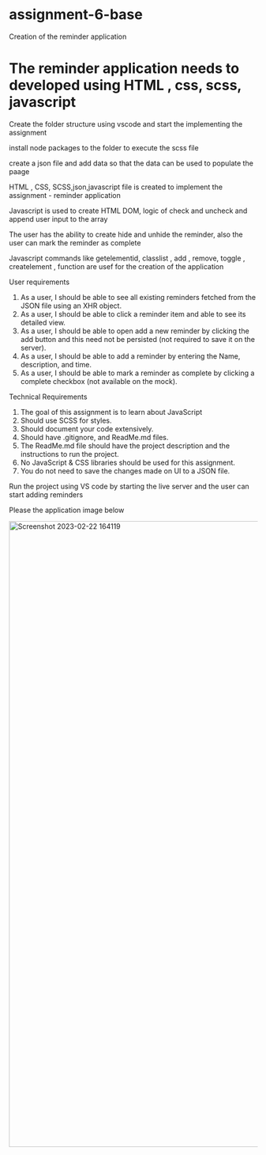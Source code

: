 # assignment-6-base

<html>
<head>Creation of the reminder application</head>

<h1> The reminder application needs to developed using HTML , css, scss, javascript</h1>
<body>
<p> Create the folder structure using vscode and start the implementing the assignment   </p>
<p> install node packages to the folder to execute the scss file</p>
<p> create a json file and add data so that the data can be used to populate the paage</p>
<p> HTML , CSS, SCSS,json,javascript file is created to implement the assignment - reminder application </p>
<p> Javascript is used to create HTML DOM, logic of check and uncheck and append user input to the array</p>
<p> The user has the ability to create hide and unhide the reminder, also the user can mark the reminder as complete</p>
<p> Javascript commands like getelementid, classlist , add , remove, toggle , createlement , function are usef for the creation of the application</p>
<P> User requirements</p> 
<ol>
    <li>As a user, I should be able to see all existing reminders fetched from the JSON file using an XHR object.</li>
    <li>As a user, I should be able to click a reminder item and able to see its detailed view.</li>
    <li>As a user, I should be able to open add a new reminder by clicking the add button and this need not be persisted (not required to save it on the server).</li>
    <li>As a user, I should be able to add a reminder by entering the Name, description, and time.</li>
    <li>As a user, I should be able to mark a reminder as complete by clicking a complete checkbox (not available on the mock).</li>
</ol>
<P> Technical Requirements</p> 
<ol>
    <li>The goal of this assignment is to learn about JavaScript</li>
    <li>Should use SCSS for styles.</li>
    <li>Should document your code extensively.</li>
    <li>Should have .gitignore, and ReadMe.md files.</li>
    <li>The ReadMe.md file should have the project description and the instructions to run the project.</li>
    <li>No JavaScript & CSS libraries should be used for this assignment.</li>
    <li>You do not need to save the changes made on UI to a JSON file.</li>
</ol>
<p> Run the project using VS code by starting the live server and the user can start adding reminders </p>
<p> Please the application image below </p>
</body>
</html>

<img width="1265" alt="Screenshot 2023-02-22 164119" src="https://user-images.githubusercontent.com/114561628/220765679-54e677bf-04b8-46c6-81e0-9bb79c1625fd.png">

